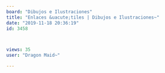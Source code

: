 ```yaml
---
board: "Dibujos e Ilustraciones"
title: "Enlaces &uacute;tiles | Dibujos e Ilustraciones~"
date: "2019-11-18 20:36:19"
id: 3458



views: 35
user: "Dragon Maid~"

---
```

